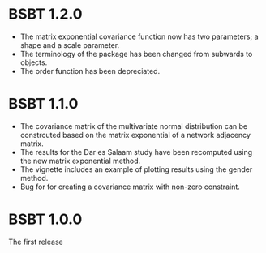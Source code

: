 # BSBT 1.2.0
* The matrix exponential covariance function now has two parameters; a shape and a scale parameter.
* The terminology of the package has been changed from subwards to objects. 
* The order function has been depreciated. 


# BSBT 1.1.0
* The covariance matrix of the multivariate normal distribution can be constrcuted based on the matrix exponential of a network adjacency matrix. 
* The results for the Dar es Salaam study have been recomputed using the new matrix exponential method.
* The vignette includes an example of plotting results using the gender method.
* Bug for for creating a covariance matrix with non-zero constraint.

# BSBT 1.0.0
The first release
